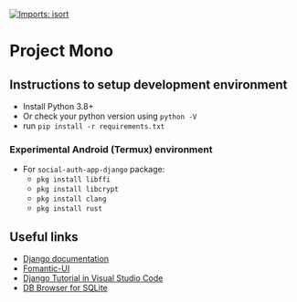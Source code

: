[![Imports: isort](https://img.shields.io/badge/%20imports-isort-%231674b1?style=flat&labelColor=ef8336)](https://pycqa.github.io/isort/)

# Project Mono

## Instructions to setup development environment
- Install Python 3.8+
- Or check your python version using `python -V`
- run `pip install -r requirements.txt`

### Experimental Android (Termux) environment
- For `social-auth-app-django` package:
    - `pkg install libffi`
    - `pkg install libcrypt`
    - `pkg install clang`
    - `pkg install rust`

## Useful links
- [Django documentation](https://docs.djangoproject.com/en/3.2/)
- [Fomantic-UI](https://fomantic-ui.com/)
- [Django Tutorial in Visual Studio Code](https://code.visualstudio.com/docs/python/tutorial-django)
- [DB Browser for SQLite](https://sqlitebrowser.org/)
